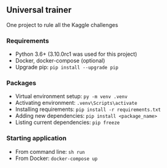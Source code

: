 ## Universal trainer
One project to rule all the Kaggle challenges

### Requirements
 - Python 3.6+ (3.10.0rc1 was used for this project)
 - Docker, docker-compose (optional)
 - Upgrade pip: `pip install --upgrade pip`

### Packages
 - Virtual environment setup: `py -m venv .venv`
 - Activating environment: `.venv\Scripts\activate`
 - Installing requirements: `pip install -r requirements.txt`
 - Adding new dependencies: `pip install <package_name>`
 - Listing current dependencies: `pip freeze`

### Starting application
 - From command line: `sh run`
 - From Docker: `docker-compose up`

